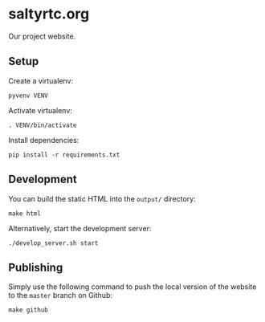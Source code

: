 # saltyrtc.org

Our project website.

## Setup

Create a virtualenv:

    pyvenv VENV

Activate virtualenv:

    . VENV/bin/activate

Install dependencies:

    pip install -r requirements.txt

## Development

You can build the static HTML into the `output/` directory:

    make html

Alternatively, start the development server:

    ./develop_server.sh start

## Publishing

Simply use the following command to push the local version of the website to
the `master` branch on Github:

    make github

